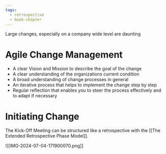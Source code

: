 ```yaml
---
tags:
  - retrospective
  - book-chapter
---
```


 Large changes, especially on a company wide level are daunting

# Agile Change Management

- A clear Vision and Mission to describe the goal of the change
- A clear understanding of the organizations current condition
- A broad understanding of change processes in general
- An iterative process that helps to implement the change step by step
- Regular reflection that enables you to steer the process effectively and to adapt if necessary

# Initiating Change

The Kick-Off Meeting can be structured like a retrospective with the [[The Extended Retrospective Phase Model]].

![[IMG-2024-07-04-171900070.png]]
